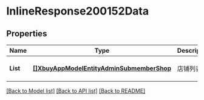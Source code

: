 # InlineResponse200152Data

## Properties
Name | Type | Description | Notes
------------ | ------------- | ------------- | -------------
**List** | [**[]XbuyAppModelEntityAdminSubmemberShop**](xbuy.app.model.entity.AdminSubmemberShop.md) | 店铺列表 | [optional] [default to null]

[[Back to Model list]](../README.md#documentation-for-models) [[Back to API list]](../README.md#documentation-for-api-endpoints) [[Back to README]](../README.md)

